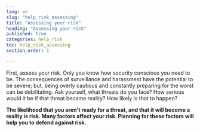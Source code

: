 ```yaml
---
lang: en
slug: "help_risk_assessing"
title: "Assessing your risk"
heading: "Assessing your risk"
published: true
categories: help_risk
toc: help_risk_assessing
section_order: 1

---
```


First, assess your risk. Only you know how security conscious you need to be. The consequences of surveillance and harassment have the potential to be severe; but, being overly cautious and constantly preparing for the worst can be debilitating. Ask yourself, what threats do you face? How serious would it be if that threat became reality? How likely is that to happen?

**The likelihood that you aren't ready for a threat, and that it will become a reality is risk. Many factors affect your risk. Planning for these factors will help you to defend against risk.**